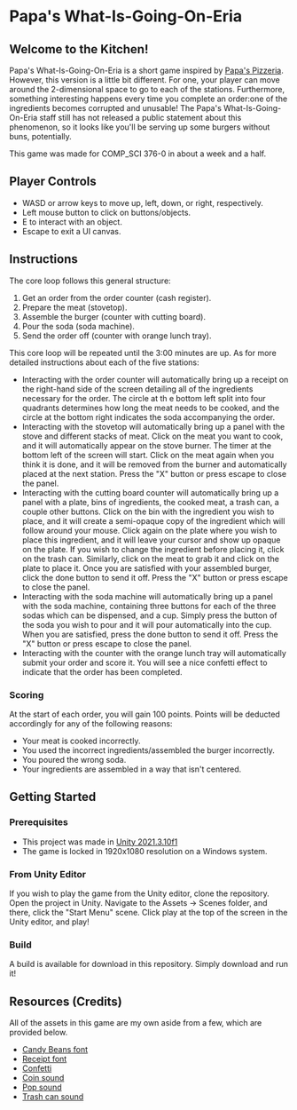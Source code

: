 # Papa's What-Is-Going-On-Eria

## Welcome to the Kitchen!

Papa's What-Is-Going-On-Eria is a short game inspired by [Papa's Pizzeria](https://www.coolmathgames.com/0-papas-pizzeria). However, this version is a little bit different. For one, your player can move around the 2-dimensional space to go to each of the stations. Furthermore, something interesting happens every time you complete an order:one of the ingredients becomes corrupted and unusable! The Papa's What-Is-Going-On-Eria staff still has not released a public statement about this phenomenon, so it looks like you'll be serving up some burgers without buns, potentially.

This game was made for COMP_SCI 376-0 in about a week and a half.

## Player Controls
- WASD or arrow keys to move up, left, down, or right, respectively.
- Left mouse button to click on buttons/objects.
- E to interact with an object.
- Escape to exit a UI canvas.

## Instructions
The core loop follows this general structure:

1. Get an order from the order counter (cash register).
2. Prepare the meat (stovetop).
3. Assemble the burger (counter with cutting board).
4. Pour the soda (soda machine).
5. Send the order off (counter with orange lunch tray).

This core loop will be repeated until the 3:00 minutes are up. As for more detailed instructions about each of the five stations:

- Interacting with the order counter will automatically bring up a receipt on the right-hand side of the screen detailing all of the ingredients necessary for the order. The circle at th e bottom left split into four quadrants determines how long the meat needs to be cooked, and the circle at the bottom right indicates the soda accompanying the order.
- Interacting with the stovetop will automatically bring up a panel with the stove and different stacks of meat. Click on the meat you want to cook, and it will automatically appear on the stove burner. The timer at the bottom left of the screen will start. Click on the meat again when you think it is done, and it will be removed from the burner and automatically placed at the next station. Press the "X" button or press escape to close the panel.
- Interacting with the cutting board counter will automatically bring up a panel with a plate, bins of ingredients, the cooked meat, a trash can, a couple other buttons. Click on the bin with the ingredient you wish to place, and it will create a semi-opaque copy of the ingredient which will follow around your mouse. Click again on the plate where you wish to place this ingredient, and it will leave your cursor and show up opaque on the plate. If you wish to change the ingredient before placing it, click on the trash can. Similarly, click on the meat to grab it and click on the plate to place it. Once you are satisfied with your assembled burger, click the done button to send it off. Press the "X" button or press escape to close the panel.
- Interacting with the soda machine will automatically bring up a panel with the soda machine, containing three buttons for each of the three sodas which can be dispensed, and a cup. Simply press the button of the soda you wish to pour and it will pour automatically into the cup. When you are satisfied, press the done button to send it off. Press the "X" button or press escape to close the panel.
- Interacting with the counter with the orange lunch tray will automatically submit your order and score it. You will see a nice confetti effect to indicate that the order has been completed.

### Scoring
At the start of each order, you will gain 100 points. Points will be deducted accordingly for any of the following reasons:

- Your meat is cooked incorrectly.
- You used the incorrect ingredients/assembled the burger incorrectly.
- You poured the wrong soda.
- Your ingredients are assembled in a way that isn't centered.

## Getting Started

### Prerequisites

- This project was made in [Unity 2021.3.10f1](https://unity3d.com/get-unity/download/archive)
- The game is locked in 1920x1080 resolution on a Windows system.

### From Unity Editor

If you wish to play the game from the Unity editor, clone the repository. Open the project in Unity. Navigate to the Assets -\> Scenes folder, and there, click the "Start Menu" scene.
Click play at the top of the screen in the Unity editor, and play!

### Build

A build is available for download in this repository. Simply download and run it!

## Resources (Credits)

All of the assets in this game are my own aside from a few, which are provided below.

- [Candy Beans font](https://www.dafont.com/candy-beans.font)
- [Receipt font](https://www.dafont.com/fake-receipt.font)
- [Confetti](https://opengameart.org/content/confetti-effect-spritesheet)
- [Coin sound](https://www.youtube.com/watch?v=mQSmVZU5EL4)
- [Pop sound](https://www.youtube.com/watch?v=eZrQ_Q8qT_U)
- [Trash can sound](https://www.youtube.com/watch?v=H9viOVIllnA)